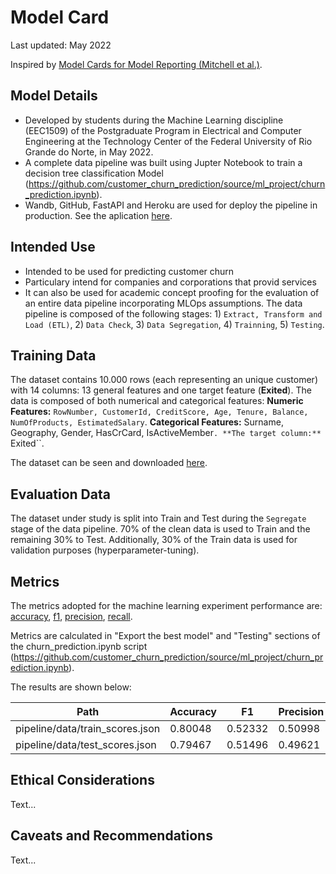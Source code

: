 # Model Card

Last updated: May 2022

Inspired by [Model Cards for Model Reporting (Mitchell et al.)](https://arxiv.org/abs/1810.03993).

## Model Details

* Developed by students during the Machine Learning discipline (EEC1509) of the Postgraduate Program in Electrical and Computer Engineering at the Technology Center of the Federal University of Rio Grande do Norte, in May 2022.
* A complete data pipeline was built using Jupter Notebook to train a decision tree classification Model (https://github.com/customer_churn_prediction/source/ml_project/churn_prediction.ipynb). 
* Wandb, GitHub, FastAPI and Heroku are used for deploy the pipeline in production. See the aplication [here](https://customer--churn--prediction.herokuapp.com/docs).

## Intended Use
* Intended to be used for predicting customer churn 
* Particulary intend for companies and corporations that provid services
* It can also be used for academic concept proofing for the evaluation of an entire data pipeline incorporating MLOps assumptions. The data pipeline is composed of the following stages: 1) ``Extract, Transform and Load (ETL)``, 2) ``Data Check``, 3) ``Data Segregation``, 4) ``Trainning``, 5) ``Testing``.

## Training Data
The dataset contains 10.000 rows (each representing an unique customer) with 14 columns: 13 general features and one target feature (**Exited**). The data is composed of both numerical and categorical features:
**Numeric Features:** ``RowNumber, CustomerId, CreditScore, Age, Tenure, Balance, NumOfProducts, EstimatedSalary``.
**Categorical Features:** Surname, Geography, Gender, HasCrCard, IsActiveMember``.
**The target column:** ``Exited``.

The dataset can be seen and downloaded [here](https://drive.google.com/file/d/12G9RpQauml0QOUAB3aaPaJVduyEnnMzR/view).

## Evaluation Data
The dataset under study is split into Train and Test during the ``Segregate`` stage of the data pipeline. 70% of the clean data is used to Train and the remaining 30% to Test. Additionally, 30% of the Train data is used for validation purposes (hyperparameter-tuning).

## Metrics
The metrics adopted for the machine learning experiment performance are: [accuracy](https://scikit-learn.org/stable/modules/generated/sklearn.metrics.accuracy_score.html), [f1](https://scikit-learn.org/stable/modules/generated/sklearn.metrics.f1_score.html#sklearn.metrics.f1_score), [precision](https://scikit-learn.org/stable/modules/generated/sklearn.metrics.precision_score.html#sklearn.metrics.precision_score), [recall](https://scikit-learn.org/stable/modules/generated/sklearn.metrics.recall_score.html#sklearn.metrics.recall_score).

Metrics are calculated in "Export the best model" and "Testing" sections of the churn_prediction.ipynb script (https://github.com/customer_churn_prediction/source/ml_project/churn_prediction.ipynb).

The results are shown below:

 **Path**                        | **Accuracy** | **F1**  | **Precision** | **Recall** | 
---------------------------------|--------------|---------|---------------|------------|
 pipeline/data/train_scores.json | 0.80048      | 0.52332 | 0.50998       | 0.53738    |  
 pipeline/data/test_scores.json  | 0.79467      | 0.51496 | 0.49621       | 0.53519    |


## Ethical Considerations
Text...

## Caveats and Recommendations
Text...